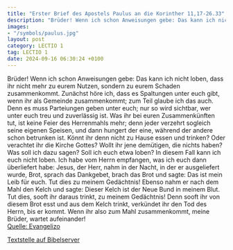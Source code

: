 ```yaml
---
title: "Erster Brief des Apostels Paulus an die Korinther 11,17-26.33"
description: "Brüder! Wenn ich schon Anweisungen gebe: Das kann ich nicht loben, dass ihr nicht mehr zu eurem Nutzen, sondern zu eurem Schaden zusammenkommt. Zunächst höre ich, dass es Spaltungen unter euch gibt, wenn ihr als Gemeinde zusammenkommt; zum Teil glaube ich das auch. Denn es muss P...."
images:
- "/symbols/paulus.jpg"
layout: post
category: LECTIO 1
tag: LECTIO 1
date: 2024-09-16 06:30:24 +0100
---
```

Brüder! Wenn ich schon Anweisungen gebe: Das kann ich nicht loben, dass ihr nicht mehr zu eurem Nutzen, sondern zu eurem Schaden zusammenkommt.
Zunächst höre ich, dass es Spaltungen unter euch gibt, wenn ihr als Gemeinde zusammenkommt; zum Teil glaube ich das auch.
Denn es muss Parteiungen geben unter euch; nur so wird sichtbar, wer unter euch treu und zuverlässig ist.<!--more-->
Was ihr bei euren Zusammenkünften tut, ist keine Feier des Herrenmahls mehr;
denn jeder verzehrt sogleich seine eigenen Speisen, und dann hungert der eine, während der andere schon betrunken ist.
Könnt ihr denn nicht zu Hause essen und trinken? Oder verachtet ihr die Kirche Gottes? Wollt ihr jene demütigen, die nichts haben? Was soll ich dazu sagen? Soll ich euch etwa loben? In diesem Fall kann ich euch nicht loben.
Ich habe vom Herrn empfangen, was ich euch dann überliefert habe: Jesus, der Herr, nahm in der Nacht, in der er ausgeliefert wurde, Brot,
sprach das Dankgebet, brach das Brot und sagte: Das ist mein Leib für euch. Tut dies zu meinem Gedächtnis!
Ebenso nahm er nach dem Mahl den Kelch und sagte: Dieser Kelch ist der Neue Bund in meinem Blut. Tut dies, sooft ihr daraus trinkt, zu meinem Gedächtnis!
Denn sooft ihr von diesem Brot esst und aus dem Kelch trinkt, verkündet ihr den Tod des Herrn, bis er kommt.
Wenn ihr also zum Mahl zusammenkommt, meine Brüder, wartet aufeinander!<br>
[Quelle: Evangelizo](https://evangeliumtagfuertag.org/DE/gospel)

[Textstelle auf Bibelserver](https://www.bibleserver.com/EU/1.Korinther11,17-26.33)
